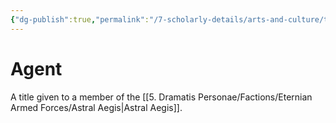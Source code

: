 ```yaml
---
{"dg-publish":true,"permalink":"/7-scholarly-details/arts-and-culture/titles/agent/","noteIcon":""}
---
```


# Agent

A title given to a member of the [[5. Dramatis Personae/Factions/Eternian Armed Forces/Astral Aegis\|Astral Aegis]]. 